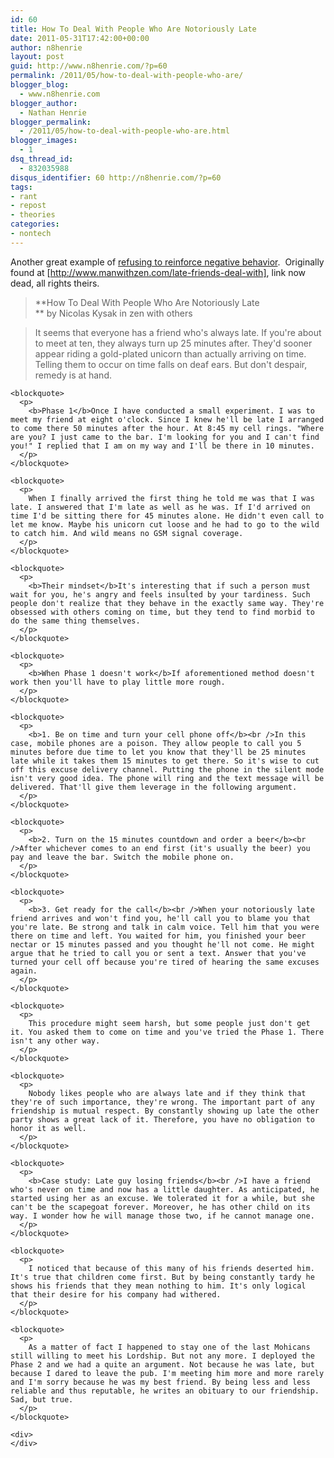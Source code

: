 ```yaml
---
id: 60
title: How To Deal With People Who Are Notoriously Late
date: 2011-05-31T17:42:00+00:00
author: n8henrie
layout: post
guid: http://www.n8henrie.com/?p=60
permalink: /2011/05/how-to-deal-with-people-who-are/
blogger_blog:
  - www.n8henrie.com
blogger_author:
  - Nathan Henrie
blogger_permalink:
  - /2011/05/how-to-deal-with-people-who-are.html
blogger_images:
  - 1
dsq_thread_id:
  - 832035988
disqus_identifier: 60 http://n8henrie.com/?p=60
tags:
- rant
- repost
- theories
categories:
- nontech
---
```

Another great example of [refusing to reinforce negative behavior](http://www.n8henrie.com/2010/12/on-carrots-sticks-and-attention-seeking/).  Originally found at [http://www.manwithzen.com/late-friends-deal-with], link now dead, all rights theirs.
  


> **How To Deal With People Who Are Notoriously Late   
>** by Nicolas Kysak in zen with others </p><div>
  <div>
    <blockquote>
      It seems that everyone has a friend who's always late. If you're about to meet at ten, they always turn up 25 minutes after. They'd sooner appear riding a gold-plated unicorn than actually arriving on time. Telling them to occur on time falls on deaf ears. But don't despair, remedy is at hand. </p>
    </blockquote>
    
    <blockquote>
      <p>
        <b>Phase 1</b>Once I have conducted a small experiment. I was to meet my friend at eight o'clock. Since I knew he'll be late I arranged to come there 50 minutes after the hour. At 8:45 my cell rings. "Where are you? I just came to the bar. I'm looking for you and I can't find you!" I replied that I am on my way and I'll be there in 10 minutes. 
      </p>
    </blockquote>
    
    <blockquote>
      <p>
        When I finally arrived the first thing he told me was that I was late. I answered that I'm late as well as he was. If I'd arrived on time I'd be sitting there for 45 minutes alone. He didn't even call to let me know. Maybe his unicorn cut loose and he had to go to the wild to catch him. And wild means no GSM signal coverage. 
      </p>
    </blockquote>
    
    <blockquote>
      <p>
        <b>Their mindset</b>It's interesting that if such a person must wait for you, he's angry and feels insulted by your tardiness. Such people don't realize that they behave in the exactly same way. They're obsessed with others coming on time, but they tend to find morbid to do the same thing themselves. 
      </p>
    </blockquote>
    
    <blockquote>
      <p>
        <b>When Phase 1 doesn't work</b>If aforementioned method doesn't work then you'll have to play little more rough. 
      </p>
    </blockquote>
    
    <blockquote>
      <p>
        <b>1. Be on time and turn your cell phone off</b><br />In this case, mobile phones are a poison. They allow people to call you 5 minutes before due time to let you know that they'll be 25 minutes late while it takes them 15 minutes to get there. So it's wise to cut off this excuse delivery channel. Putting the phone in the silent mode isn't very good idea. The phone will ring and the text message will be delivered. That'll give them leverage in the following argument. 
      </p>
    </blockquote>
    
    <blockquote>
      <p>
        <b>2. Turn on the 15 minutes countdown and order a beer</b><br />After whichever comes to an end first (it's usually the beer) you pay and leave the bar. Switch the mobile phone on. 
      </p>
    </blockquote>
    
    <blockquote>
      <p>
        <b>3. Get ready for the call</b><br />When your notoriously late friend arrives and won't find you, he'll call you to blame you that you're late. Be strong and talk in calm voice. Tell him that you were there on time and left. You waited for him, you finished your beer nectar or 15 minutes passed and you thought he'll not come. He might argue that he tried to call you or sent a text. Answer that you've turned your cell off because you're tired of hearing the same excuses again. 
      </p>
    </blockquote>
    
    <blockquote>
      <p>
        This procedure might seem harsh, but some people just don't get it. You asked them to come on time and you've tried the Phase 1. There isn't any other way. 
      </p>
    </blockquote>
    
    <blockquote>
      <p>
        Nobody likes people who are always late and if they think that they're of such importance, they're wrong. The important part of any friendship is mutual respect. By constantly showing up late the other party shows a great lack of it. Therefore, you have no obligation to honor it as well. 
      </p>
    </blockquote>
    
    <blockquote>
      <p>
        <b>Case study: Late guy losing friends</b><br />I have a friend who's never on time and now has a little daughter. As anticipated, he started using her as an excuse. We tolerated it for a while, but she can't be the scapegoat forever. Moreover, he has other child on its way. I wonder how he will manage those two, if he cannot manage one. 
      </p>
    </blockquote>
    
    <blockquote>
      <p>
        I noticed that because of this many of his friends deserted him. It's true that children come first. But by being constantly tardy he shows his friends that they mean nothing to him. It's only logical that their desire for his company had withered. 
      </p>
    </blockquote>
    
    <blockquote>
      <p>
        As a matter of fact I happened to stay one of the last Mohicans still willing to meet his Lordship. But not any more. I deployed the Phase 2 and we had a quite an argument. Not because he was late, but because I dared to leave the pub. I'm meeting him more and more rarely and I'm sorry because he was my best friend. By being less and less reliable and thus reputable, he writes an obituary to our friendship. Sad, but true.
      </p>
    </blockquote>
    
    <div>
    </div>
  </div>
</div>

<div>
</div>